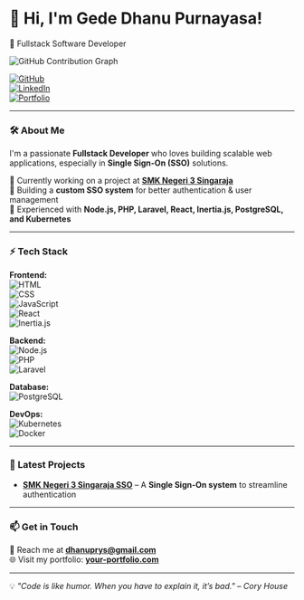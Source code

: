# 👋 Hi, I'm Gede Dhanu Purnayasa!  
🚀 Fullstack Software Developer  

![GitHub Contribution Graph](https://github-readme-streak-stats.herokuapp.com/?user=dhanuprys)

[![GitHub](https://img.shields.io/badge/GitHub-dhanuprys-181717?style=for-the-badge&logo=github)](https://github.com/dhanuprys)  
[![LinkedIn](https://img.shields.io/badge/LinkedIn-Connect-blue?style=for-the-badge&logo=linkedin)](https://linkedin.com/in/dhanuprys)  
[![Portfolio](https://img.shields.io/badge/Portfolio-Visit-0A66C2?style=for-the-badge&logo=react)](https://dedan.my.id)  

---

### 🛠️ About Me  
I'm a passionate **Fullstack Developer** who loves building scalable web applications, especially in **Single Sign-On (SSO)** solutions.  

🔹 Currently working on a project at **[SMK Negeri 3 Singaraja](https://github.com/smkn3singaraja)**  
🔹 Building a **custom SSO system** for better authentication & user management  
🔹 Experienced with **Node.js, PHP, Laravel, React, Inertia.js, PostgreSQL, and Kubernetes**  

---

### ⚡ Tech Stack  
**Frontend:**  
![HTML](https://img.shields.io/badge/-HTML5-E34F26?style=flat&logo=html5&logoColor=white)  
![CSS](https://img.shields.io/badge/-CSS3-1572B6?style=flat&logo=css3&logoColor=white)  
![JavaScript](https://img.shields.io/badge/-JavaScript-F7DF1E?style=flat&logo=javascript&logoColor=black)  
![React](https://img.shields.io/badge/-React-61DAFB?style=flat&logo=react&logoColor=black)  
![Inertia.js](https://img.shields.io/badge/-Inertia.js-CA4245?style=flat&logo=inertia&logoColor=white)  

**Backend:**  
![Node.js](https://img.shields.io/badge/-Node.js-339933?style=flat&logo=node.js&logoColor=white)  
![PHP](https://img.shields.io/badge/-PHP-777BB4?style=flat&logo=php&logoColor=white)  
![Laravel](https://img.shields.io/badge/-Laravel-FF2D20?style=flat&logo=laravel&logoColor=white)  

**Database:**  
![PostgreSQL](https://img.shields.io/badge/-PostgreSQL-336791?style=flat&logo=postgresql&logoColor=white)  

**DevOps:**  
![Kubernetes](https://img.shields.io/badge/-Kubernetes-326CE5?style=flat&logo=kubernetes&logoColor=white)  
![Docker](https://img.shields.io/badge/-Docker-2496ED?style=flat&logo=docker&logoColor=white)  

---

### 📌 Latest Projects  
- **[SMK Negeri 3 Singaraja SSO](https://github.com/smkn3singaraja)** – A **Single Sign-On system** to streamline authentication  

---

### 📫 Get in Touch  
💌 Reach me at **dhanuprys@gmail.com**  
🌐 Visit my portfolio: **[your-portfolio.com](https://your-portfolio.com)**  

---

💡 _"Code is like humor. When you have to explain it, it’s bad." – Cory House_  
